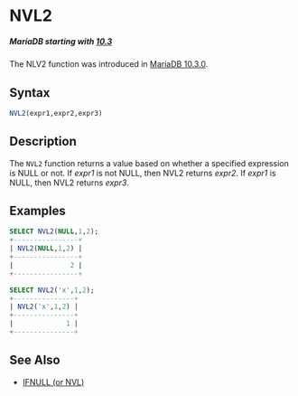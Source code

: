 # NVL2

##### MariaDB starting with [10.3](/kb/en/what-is-mariadb-103/)

The NLV2 function was introduced in [MariaDB 10.3.0](/kb/en/mariadb-1030-release-notes/).

## Syntax

```sql
NVL2(expr1,expr2,expr3)
```

## Description

The `NVL2` function returns a value based on whether a specified expression is NULL or not. If <em>expr1</em> is not NULL, then NVL2 returns <em>expr2</em>. If <em>expr1</em> is NULL, then NVL2 returns <em>expr3</em>.

## Examples

```sql
SELECT NVL2(NULL,1,2);
+----------------+
| NVL2(NULL,1,2) |
+----------------+
|              2 |
+----------------+

SELECT NVL2('x',1,2);
+---------------+
| NVL2('x',1,2) |
+---------------+
|             1 |
+---------------+
```

## See Also

- [IFNULL (or NVL)](/built-in-functions/control-flow-functions/ifnull)